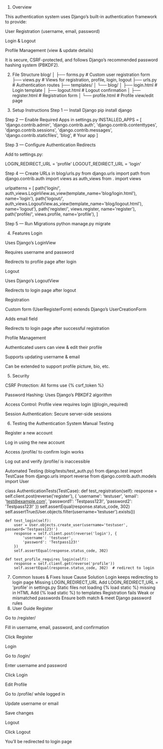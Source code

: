 1. Overview

This authentication system uses Django’s built-in authentication framework to provide:

User Registration (username, email, password)

Login & Logout

Profile Management (view & update details)

It is secure, CSRF-protected, and follows Django’s recommended password hashing system (PBKDF2).

2. File Structure
blog/
│
├── forms.py               # Custom user registration form
├── views.py               # Views for registration, profile, login, logout
├── urls.py                 # Authentication routes
├── templates/
│   └── blog/
│       ├── login.html      # Login template
│       ├── logout.html     # Logout confirmation
│       ├── register.html   # Registration form
│       └── profile.html    # Profile view/edit page

3. Setup Instructions
Step 1 — Install Django
pip install django

Step 2 — Enable Required Apps in settings.py
INSTALLED_APPS = [
    'django.contrib.admin',
    'django.contrib.auth',
    'django.contrib.contenttypes',
    'django.contrib.sessions',
    'django.contrib.messages',
    'django.contrib.staticfiles',
    'blog',  # Your app
]

Step 3 — Configure Authentication Redirects

Add to settings.py:

LOGIN_REDIRECT_URL = 'profile'
LOGOUT_REDIRECT_URL = 'login'

Step 4 — Create URLs in blog/urls.py
from django.urls import path
from django.contrib.auth import views as auth_views
from . import views

urlpatterns = [
    path('login/', auth_views.LoginView.as_view(template_name='blog/login.html'), name='login'),
    path('logout/', auth_views.LogoutView.as_view(template_name='blog/logout.html'), name='logout'),
    path('register/', views.register, name='register'),
    path('profile/', views.profile, name='profile'),
]

Step 5 — Run Migrations
python manage.py migrate

4. Features
Login

Uses Django’s LoginView

Requires username and password

Redirects to profile page after login

Logout

Uses Django’s LogoutView

Redirects to login page after logout

Registration

Custom form (UserRegisterForm) extends Django’s UserCreationForm

Adds email field

Redirects to login page after successful registration

Profile Management

Authenticated users can view & edit their profile

Supports updating username & email

Can be extended to support profile picture, bio, etc.

5. Security

CSRF Protection: All forms use {% csrf_token %}

Password Hashing: Uses Django’s PBKDF2 algorithm

Access Control: Profile view requires login (@login_required)

Session Authentication: Secure server-side sessions

6. Testing the Authentication System
Manual Testing

Register a new account

Log in using the new account

Access /profile/ to confirm login works

Log out and verify /profile/ is inaccessible

Automated Testing (blog/tests/test_auth.py)
from django.test import TestCase
from django.urls import reverse
from django.contrib.auth.models import User

class AuthenticationTests(TestCase):
    def test_registration(self):
        response = self.client.post(reverse('register'), {
            'username': 'testuser',
            'email': 'test@example.com',
            'password1': 'Testpass123!',
            'password2': 'Testpass123!'
        })
        self.assertEqual(response.status_code, 302)
        self.assertTrue(User.objects.filter(username='testuser').exists())

    def test_login(self):
        user = User.objects.create_user(username='testuser', password='Testpass123!')
        response = self.client.post(reverse('login'), {
            'username': 'testuser',
            'password': 'Testpass123!'
        })
        self.assertEqual(response.status_code, 302)

    def test_profile_requires_login(self):
        response = self.client.get(reverse('profile'))
        self.assertEqual(response.status_code, 302)  # redirect to login

7. Common Issues & Fixes
Issue	Cause	Solution
Login keeps redirecting to login page	Missing LOGIN_REDIRECT_URL	Add LOGIN_REDIRECT_URL = 'profile' in settings.py
Static files not loading	{% load static %} missing in HTML	Add {% load static %} to templates
Registration fails	Weak or mismatched passwords	Ensure both match & meet Django password rules
8. User Guide
Register

Go to /register/

Fill in username, email, password, and confirmation

Click Register

Login

Go to /login/

Enter username and password

Click Login

Edit Profile

Go to /profile/ while logged in

Update username or email

Save changes

Logout

Click Logout

You’ll be redirected to login page